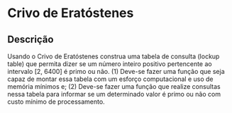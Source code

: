 # Crivo de Eratóstenes

## Descrição

Usando o Crivo de Eratóstenes construa uma tabela de consulta (lockup table) que permita dizer se um número inteiro positivo pertencente ao intervalo [2, 6400] é primo ou não.
(1) Deve-se fazer uma função que seja capaz de montar essa tabela com um esforço
computacional e uso de memória mínimos e;
(2) Deve-se fazer uma função que realize consultas nessa tabela para informar se um
determinado valor é primo ou não com custo mínimo de processamento.
